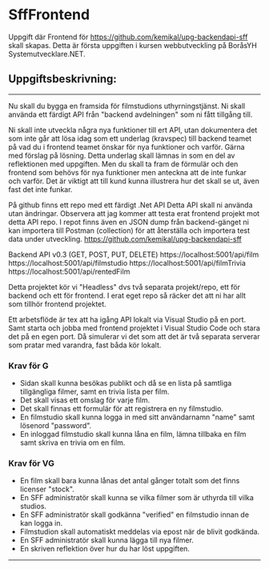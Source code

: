 # SffFrontend

Uppgift där Frontend för https://github.com/kemikal/upg-backendapi-sff skall skapas. Detta är första uppgiften i kursen webbutveckling på BoråsYH Systemutvecklare.NET.

## Uppgiftsbeskrivning:

--- 


Nu skall du bygga en framsida för filmstudions uthyrningstjänst. 
Ni skall använda ett färdigt API från "backend avdelningen" som ni fått tillgång till. 

Ni skall inte utveckla några nya funktioner till ert API, utan dokumentera det som inte går att lösa idag som ett underlag (kravspec) till backend teamet på vad du i frontend teamet önskar för nya funktioner och varför. Gärna med förslag på lösning. Detta underlag skall lämnas in som en del av reflektionen med uppgiften.
Men du skall ta fram de förmulär och den frontend som behövs för nya funktioner men anteckna att de inte funkar och varför.
Det är viktigt att till kund kunna illustrera hur det skall se ut, även fast det inte funkar.

På github finns ett repo med ett färdigt .Net API
Detta API skall ni använda utan ändringar. Observera att jag kommer att testa erat frontend projekt mot detta API repo.
I repot finns även en JSON dump från backend-gänget ni kan importera till Postman (collection) för att återställa och importera test data under utveckling.
https://github.com/kemikal/upg-backendapi-sff 

Backend API v0.3 (GET, POST, PUT, DELETE)
https://localhost:5001/api/film
https://localhost:5001/api/filmstudio
https://localhost:5001/api/filmTrivia
https://localhost:5001/api/rentedFilm

Detta projektet kör vi "Headless" dvs två separata projekt/repo, ett för backend och ett för frontend.
I erat eget repo så räcker det att ni har allt som tillhör frontend projektet.

Ett arbetsflöde är tex att ha igång API lokalt via Visual Studio på en port.
Samt starta och jobba med frontend projektet i Visual Studio Code och stara det på en egen port. 
Då simulerar vi det som att det är två separata serverar som pratar med varandra, fast båda kör lokalt.

### Krav för G

* Sidan skall kunna besökas publikt och då se en lista på samtliga tillgängliga filmer, samt en trivia lista per film.
* Det skall visas ett omslag för varje film.
* Det skall finnas ett formulär för att registrera en ny filmstudio.
* En filmstudio skall kunna logga in med sitt användarnamn "name" samt lösenord "password".
* En inloggad filmstudio skall kunna låna en film, lämna tillbaka en film samt skriva en trivia om en film.

### Krav för VG

* En film skall bara kunna lånas det antal gånger totalt som det finns licenser "stock".
* En SFF administratör skall kunna se vilka filmer som är uthyrda till vilka studios.
* En SFF administratör skall godkänna "verified" en filmstudio innan de kan logga in.
* Filmstudion skall automatiskt meddelas via epost när de blivit godkända.
* En SFF administratör skall kunna lägga till nya filmer.
* En skriven reflektion över hur du har löst uppgiften.

--- 
